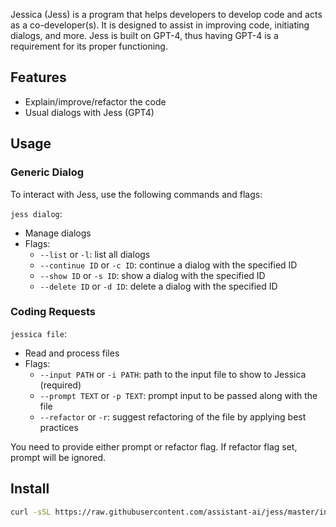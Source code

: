 Jessica (Jess) is a program that helps developers to develop code and acts as a co-developer(s). It is designed to assist in improving code, initiating dialogs, and more. Jess is built on GPT-4, thus having GPT-4 is a requirement for its proper functioning.

## Features

* Explain/improve/refactor the code
* Usual dialogs with Jess (GPT4)

## Usage

### Generic Dialog

To interact with Jess, use the following commands and flags:

`jess dialog`:

* Manage dialogs
* Flags:
  * `--list` or `-l`: list all dialogs
  * `--continue ID` or `-c ID`: continue a dialog with the specified ID
  * `--show ID` or `-s ID`: show a dialog with the specified ID
  * `--delete ID` or `-d ID`: delete a dialog with the specified ID

### Coding Requests

`jessica file`:

* Read and process files
* Flags:
  * `--input PATH` or `-i PATH`: path to the input file to show to Jessica (required)
  * `--prompt TEXT` or `-p TEXT`: prompt input to be passed along with the file
  * `--refactor` or `-r`: suggest refactoring of the file by applying best practices

You need to provide either prompt or refactor flag. If refactor flag set, prompt will be ignored.

## Install

```bash
curl -sSL https://raw.githubusercontent.com/assistant-ai/jess/master/install.sh | bash
```
